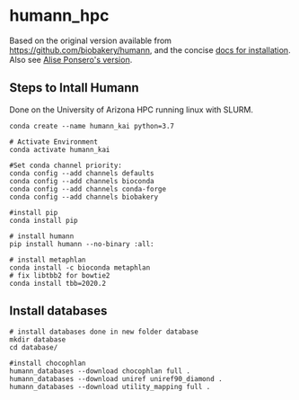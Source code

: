 # humann_hpc

Based on the original version available from https://github.com/biobakery/humann, and the concise [docs for installation](https://huttenhower.sph.harvard.edu/humann). Also see [Alise Ponsero's version](https://github.com/aponsero/Humann_annotation_HPC).

## Steps to Intall Humann

Done on the University of Arizona HPC running linux with SLURM.

```
conda create --name humann_kai python=3.7

# Activate Environment
conda activate humann_kai

#Set conda channel priority:
conda config --add channels defaults
conda config --add channels bioconda
conda config --add channels conda-forge
conda config --add channels biobakery

#install pip
conda install pip

# install humann
pip install humann --no-binary :all:

# install metaphlan
conda install -c bioconda metaphlan
# fix libtbb2 for bowtie2
conda install tbb=2020.2
```

## Install databases

```
# install databases done in new folder database
mkdir database
cd database/

#install chocophlan
humann_databases --download chocophlan full .
humann_databases --download uniref uniref90_diamond .
humann_databases --download utility_mapping full .
```
